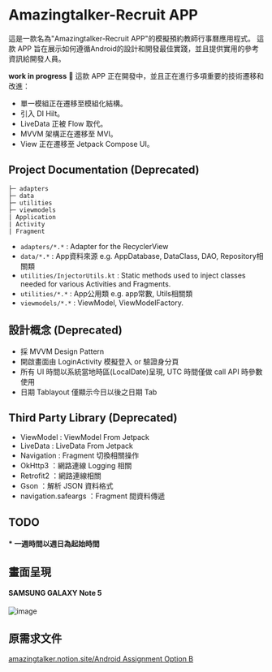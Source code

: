 Amazingtalker-Recruit APP
==================

這是一款名為"Amazingtalker-Recruit APP"的模擬預約教師行事曆應用程式。
這款 APP 旨在展示如何遵循Android的設計和開發最佳實踐，並且提供實用的參考資訊給開發人員。

**work in progress** 🚧
這款 APP 正在開發中，並且正在進行多項重要的技術遷移和改進：

- 單一模組正在遷移至模組化結構。
- 引入 DI Hilt。
- LiveData 正被 Flow 取代。
- MVVM 架構正在遷移至 MVI。
- View 正在遷移至 Jetpack Compose UI。

##   Project Documentation (Deprecated)

    ├─ adapters
    ├─ data
    ├─ utilities
    ├─ viewmodels
    | Application
    | Activity
    | Fragment

* `adapters/*.*` : Adapter for the RecyclerView
* `data/*.*` : App資料來源 e.g. AppDatabase, DataClass, DAO, Repository相關類
* `utilities/InjectorUtils.kt` : Static methods used to inject classes needed for various Activities and Fragments.
* `utilities/*.*` : App公用類 e.g. app常數, Utils相關類
* `viewmodels/*.*` : ViewModel, ViewModelFactory.

##  設計概念 (Deprecated)

* 採 MVVM Design Pattern
* 開啟畫面由 LoginActivity 模擬登入 or 驗證身分頁
* 所有 UI 時間以系統當地時區(LocalDate)呈現, UTC 時間僅做 call API 時參數使用
* 日期 Tablayout 僅顯示今日以後之日期 Tab


##  Third Party Library (Deprecated)

* ViewModel : ViewModel From Jetpack
* LiveData : LiveData From Jetpack
* Navigation : Fragment 切換相關操作
* OkHttp3 ：網路連線 Logging 相關
* Retrofit2 ：網路連線相關
* Gson ：解析 JSON 資料格式
* navigation.safeargs ：Fragment 間資料傳遞


##  TODO
#### * 一週時間以週日為起始時間

##  畫面呈現

#### SAMSUNG GALAXY Note 5
![image](https://github.com/azrael8576/amazingtalker-recruit-android/blob/main/amazingtalker_recruit_android_demo.gif)

## 原需求文件
[amazingtalker.notion.site/Android Assignment Option B](https://amazingtalker.notion.site/Android-Assignment-Option-B-dea9791324b744098a87297924daabd8 "amazingtalker.notion.site/Android Assignment Option B")
